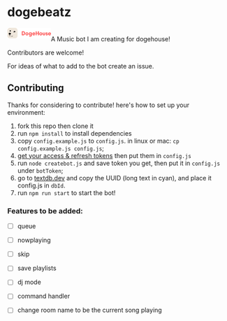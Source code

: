 # dogebeatz 
<a href="https://dogehouse.tv/u/dogebeatz">
  <img align="left" alt="dogebeatz | dogehouse" width="100px" src="https://raw.githubusercontent.com/benawad/dogehouse/staging/.redesign-assets/dogehouse_logo.svg" />
</a>
<br>
A Music bot I am creating for dogehouse!

Contributors are welcome!

For ideas of what to add to the bot create an issue.

## Contributing

Thanks for considering to contribute! here's how to set up your environment:

1. fork this repo then clone it
2. run `npm install` to install dependencies
3. copy `config.example.js` to `config.js`. in linux or mac: `cp config.example.js config.js`;
4. [get your access & refresh tokens](https://moonstone.folf.party/#/main/main/general/tokens) then put them in `config.js`
5. run `node createbot.js` and save token you get, then put it in `config.js` under `botToken`;
6. go to [textdb.dev](https://textdb.dev) and copy the UUID (long text in cyan), and place it config.js in `dbId`.
7. run `npm run start` to start the bot!

### Features to be added:

- [ ] queue
- [ ] nowplaying
- [ ] skip
- [ ] save playlists
- [ ] dj mode
- [ ] command handler
- [ ] change room name to be the current song playing

